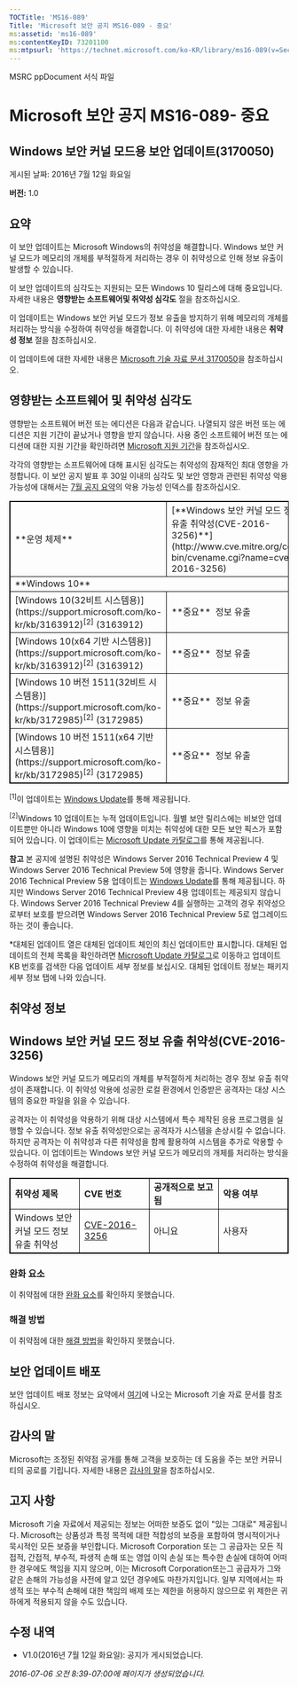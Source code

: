 ```yaml
---
TOCTitle: 'MS16-089'
Title: 'Microsoft 보안 공지 MS16-089 - 중요'
ms:assetid: 'ms16-089'
ms:contentKeyID: 73201100
ms:mtpsurl: 'https://technet.microsoft.com/ko-KR/library/ms16-089(v=Security.10)'
---
```


MSRC ppDocument 서식 파일

Microsoft 보안 공지 MS16-089- 중요
==================================

Windows 보안 커널 모드용 보안 업데이트(3170050)
-----------------------------------------------

게시된 날짜: 2016년 7월 12일 화요일

**버전:** 1.0

요약
----

<span id="sectionToggle0"></span>
이 보안 업데이트는 Microsoft Windows의 취약성을 해결합니다. Windows 보안 커널 모드가 메모리의 개체를 부적절하게 처리하는 경우 이 취약성으로 인해 정보 유출이 발생할 수 있습니다.

이 보안 업데이트의 심각도는 지원되는 모든 Windows 10 릴리스에 대해 중요입니다. 자세한 내용은 **영향받는 소프트웨어및 취약성 심각도** 절을 참조하십시오.

이 업데이트는 Windows 보안 커널 모드가 정보 유출을 방지하기 위해 메모리의 개체를 처리하는 방식을 수정하여 취약성을 해결합니다. 이 취약성에 대한 자세한 내용은 **취약성 정보** 절을 참조하십시오.

<span id="KBArticle"></span>
이 업데이트에 대한 자세한 내용은 [Microsoft 기술 자료 문서 3170050](https://support.microsoft.com/ko-kr/kb/3170050)을 참조하십시오.

영향받는 소프트웨어 및 취약성 심각도
------------------------------------

<span id="sectionToggle1"></span>
영향받는 소프트웨어 버전 또는 에디션은 다음과 같습니다. 나열되지 않은 버전 또는 에디션은 지원 기간이 끝났거나 영향을 받지 않습니다. 사용 중인 소프트웨어 버전 또는 에디션에 대한 지원 기간을 확인하려면 [Microsoft 지원 기간](http://go.microsoft.com/fwlink/?linkid=21742)을 참조하십시오.

각각의 영향받는 소프트웨어에 대해 표시된 심각도는 취약성의 잠재적인 최대 영향을 가정합니다. 이 보안 공지 발표 후 30일 이내의 심각도 및 보안 영향과 관련된 취약성 악용 가능성에 대해서는 [7월 공지 요약](https://technet.microsoft.com/ko-kr/library/security/ms16-jul)의 악용 가능성 인덱스를 참조하십시오.

 
<table style="border:1px solid black;">
<tr>
<td style="border:1px solid black;">
**운영 체제**

</td>
<td style="border:1px solid black;">
[**Windows 보안 커널 모드 정보 유출 취약성(CVE-2016-3256)**](http://www.cve.mitre.org/cgi-bin/cvename.cgi?name=cve-2016-3256)

</td>
<td style="border:1px solid black;">
**대체된 업데이트\*         **

</td>
</tr>
<tr>
<td style="border:1px solid black;" colspan="3">
**Windows 10**

</td>
</tr>
<tr>
<td style="border:1px solid black;">
[Windows 10(32비트 시스템용)](https://support.microsoft.com/ko-kr/kb/3163912)<sup>[2]</sup>
(3163912)

</td>
<td style="border:1px solid black;">
**중요**   
정보 유출

</td>
<td style="border:1px solid black;">
[3163017](https://support.microsoft.com/ko-kr/kb/3163017)

</td>
</tr>
<tr>
<td style="border:1px solid black;">
[Windows 10(x64 기반 시스템용)](https://support.microsoft.com/ko-kr/kb/3163912)<sup>[2]</sup>
(3163912)

</td>
<td style="border:1px solid black;">
**중요**   
정보 유출

</td>
<td style="border:1px solid black;">
[3163017](https://support.microsoft.com/ko-kr/kb/3163017)

</td>
</tr>
<tr>
<td style="border:1px solid black;">
[Windows 10 버전 1511(32비트 시스템용)](https://support.microsoft.com/ko-kr/kb/3172985)<sup>[2]</sup>
(3172985)

</td>
<td style="border:1px solid black;">
**중요**   
정보 유출

</td>
<td style="border:1px solid black;">
[3163018](https://support.microsoft.com/ko-kr/kb/3163018)

</td>
</tr>
<tr>
<td style="border:1px solid black;">
[Windows 10 버전 1511(x64 기반 시스템용)](https://support.microsoft.com/ko-kr/kb/3172985)<sup>[2]</sup>
(3172985)

</td>
<td style="border:1px solid black;">
**중요**   
정보 유출

</td>
<td style="border:1px solid black;">
[3163018](https://support.microsoft.com/ko-kr/kb/3163018)

</td>
</tr>
</table>
 
<sup>[1]</sup>이 업데이트는 [Windows Update](http://go.microsoft.com/fwlink/?linkid=21130)를 통해 제공됩니다.

<sup>[2]</sup>Windows 10 업데이트는 누적 업데이트입니다. 월별 보안 릴리스에는 비보안 업데이트뿐만 아니라 Windows 10에 영향을 미치는 취약성에 대한 모든 보안 픽스가 포함되어 있습니다. 이 업데이트는 [Microsoft Update 카탈로그](http://catalog.update.microsoft.com/v7/site/home.aspx)를 통해 제공됩니다.

**참고** 본 공지에 설명된 취약성은 Windows Server 2016 Technical Preview 4 및 Windows Server 2016 Technical Preview 5에 영향을 줍니다. Windows Server 2016 Technical Preview 5용 업데이트는 [Windows Update](http://go.microsoft.com/fwlink/?linkid=21130)를 통해 제공됩니다. 하지만 Windows Server 2016 Technical Preview 4용 업데이트는 제공되지 않습니다. Windows Server 2016 Technical Preview 4를 실행하는 고객의 경우 취약성으로부터 보호를 받으려면 Windows Server 2016 Technical Preview 5로 업그레이드하는 것이 좋습니다.

\*대체된 업데이트 열은 대체된 업데이트 체인의 최신 업데이트만 표시합니다. 대체된 업데이트의 전체 목록을 확인하려면 [Microsoft Update 카탈로그](http://catalog.update.microsoft.com/v7/site/home.aspx)로 이동하고 업데이트 KB 번호를 검색한 다음 업데이트 세부 정보를 보십시오. 대체된 업데이트 정보는 패키지 세부 정보 탭에 나와 있습니다.

취약성 정보
-----------

<span id="sectionToggle2"></span>
Windows 보안 커널 모드 정보 유출 취약성(CVE-2016-3256)
------------------------------------------------------

Windows 보안 커널 모드가 메모리의 개체를 부적절하게 처리하는 경우 정보 유출 취약성이 존재합니다. 이 취약성 악용에 성공한 로컬 환경에서 인증받은 공격자는 대상 시스템의 중요한 파일을 읽을 수 있습니다.

공격자는 이 취약성을 악용하기 위해 대상 시스템에서 특수 제작된 응용 프로그램을 실행할 수 있습니다. 정보 유출 취약성만으로는 공격자가 시스템을 손상시킬 수 없습니다. 하지만 공격자는 이 취약성과 다른 취약성을 함께 활용하여 시스템을 추가로 악용할 수 있습니다. 이 업데이트는 Windows 보안 커널 모드가 메모리의 개체를 처리하는 방식을 수정하여 취약성을 해결합니다.

 
<table style="border:1px solid black;">
<colgroup>
<col width="25%" />
<col width="25%" />
<col width="25%" />
<col width="25%" />
</colgroup>
<tbody>
<tr class="odd">
<td style="border:1px solid black;"><strong>취약성 제목</strong></td>
<td style="border:1px solid black;"><strong>CVE 번호</strong></td>
<td style="border:1px solid black;"><strong>공개적으로 보고됨</strong></td>
<td style="border:1px solid black;"><strong>악용 여부</strong></td>
</tr>
<tr class="even">
<td style="border:1px solid black;">Windows 보안 커널 모드 정보 유출 취약성</td>
<td style="border:1px solid black;"><a href="http://www.cve.mitre.org/cgi-bin/cvename.cgi?name=%20cve-2016-3256">CVE-2016-3256</a></td>
<td style="border:1px solid black;">아니요</td>
<td style="border:1px solid black;">사용자</td>
</tr>
</tbody>
</table>
  
### 완화 요소
  
이 취약점에 대한 [완화 요소](https://technet.microsoft.com/ko-kr/library/security/dn848375.aspx)를 확인하지 못했습니다.
  
### 해결 방법
  
이 취약점에 대한 [해결 방법](https://technet.microsoft.com/ko-kr/library/security/dn848375.aspx)을 확인하지 못했습니다.
  
보안 업데이트 배포  
------------------
  
<span id="sectionToggle3"></span>
보안 업데이트 배포 정보는 요약에서 [여기](#kbarticle)에 나오는 Microsoft 기술 자료 문서를 참조하십시오.
  
감사의 말  
---------
  
<span id="sectionToggle4"></span>
Microsoft는 조정된 취약점 공개를 통해 고객을 보호하는 데 도움을 주는 보안 커뮤니티의 공로를 기립니다. 자세한 내용은 [감사의 말](https://technet.microsoft.com/ko-kr/library/security/mt674627.aspx)을 참조하십시오.
  
고지 사항  
---------
  
<span id="sectionToggle5"></span>
Microsoft 기술 자료에서 제공되는 정보는 어떠한 보증도 없이 "있는 그대로" 제공됩니다. Microsoft는 상품성과 특정 목적에 대한 적합성의 보증을 포함하여 명시적이거나 묵시적인 모든 보증을 부인합니다. Microsoft Corporation 또는 그 공급자는 모든 직접적, 간접적, 부수적, 파생적 손해 또는 영업 이익 손실 또는 특수한 손실에 대하여 어떠한 경우에도 책임을 지지 않으며, 이는 Microsoft Corporation또는그 공급자가 그와 같은 손해의 가능성을 사전에 알고 있던 경우에도 마찬가지입니다. 일부 지역에서는 파생적 또는 부수적 손해에 대한 책임의 배제 또는 제한을 허용하지 않으므로 위 제한은 귀하에게 적용되지 않을 수도 있습니다.
  
수정 내역  
---------
  
<span id="sectionToggle6"></span>
-   V1.0(2016년 7월 12일 화요일): 공지가 게시되었습니다.
  
*2016-07-06 오전 8:39-07:00에 페이지가 생성되었습니다.*
